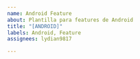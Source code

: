 ```yaml
---
name: Android Feature
about: Plantilla para features de Android
title: "[ANDROID]"
labels: Android, Feature
assignees: lydian9817

---
```



